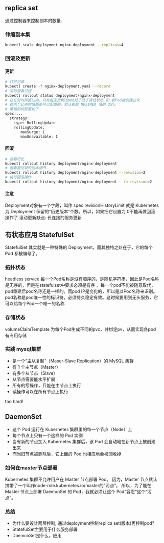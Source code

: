 ## replica set
通过控制器来控制副本的数量.

### 伸缩副本集
```bash
kubectl scale deployment nginx-deployment --replicas=4
```

### 回滚及更新
#### 更新
```bash
# 打开记录
kubectl create -f nginx-deployment.yaml --record
# 实时查看过程
kubectl rollout status deployment/nginx-deployment
# 在任何时间窗口内，只有指定比例的pod处于处于离线状态 和 新Pod被创建出来
# 这两个比例的值都是可以配置的，默认都是 DESIRED 值的 25%。
# 策略如何配置如下 
spec:...
  strategy: 
    type: RollingUpdate 
    rollingUpdate: 
       maxSurge: 1 
       maxUnavailable: 1
```

#### 回滚
```bash
# 查看历史
kubectl rollout history deployment/nginx-deployment
# 查看要回滚的版本细节
kubectl rollout history deployment/nginx-deployment --revision=2
# 执行回滚操作
kubectl rollout history deployment/nginx-deployment --to-revision=2
```

#### 注意
Deployment对象有一个字段，叫作 spec.revisionHistoryLimit
就是 Kubernetes 为 Deployment 保留的“历史版本”个数。所以，如果把它设置为 0不能再做回滚操作了
滚动更新缺点: 长连接的服务更新

## 有状态应用 StatefulSet
StatefulSet 其实就是一种特殊的 Deployment，而其独特之处在于，它的每个 Pod 都被编号了。
### 拓扑状态
headless service
每一个Pod名称是没有顺序的，是随机字符串，因此是Pod名称是无序的，但是在statefulset中要求必须是有序 ，每一个pod不能被随意取代，pod重建后pod名称还是一样的。而pod IP是变化的，所以是以Pod名称来识别。pod名称是pod唯一性的标识符，必须持久稳定有效。这时候要用到无头服务，它可以给每个Pod一个唯一的名称

### 存储状态
volumeClaimTemplate
为每个Pod生成不同的pvc，并绑定pv，从而实现各pod有专用存储

### 实践 mysql集群
- 是一个“主从复制”（Maser-Slave Replication）的 MySQL 集群
- 有 1 个主节点（Master）
- 有多个从节点（Slave）
- 从节点需要能水平扩展 
- 所有的写操作，只能在主节点上执行 
- 读操作可以在所有节点上执行

too hard!

## DaemonSet
- 这个 Pod 运行在 Kubernetes 集群里的每一个节点（Node）上 
- 每个节点上只有一个这样的 Pod 实例
- 当有新的节点加入 Kubernetes 集群后，该 Pod 会自动地在新节点上被创建出来
- 而当旧节点被删除后，它上面的 Pod 也相应地会被回收掉

### 如何在master节点部署
Kubernetes 集群不允许用户在 Master 节点部署 Pod。
因为，Master 节点默认携带了一个叫作node-role.kubernetes.io/master的“污点”。
所以，为了能在 Master 节点上部署 DaemonSet 的 Pod，我就必须让这个 Pod“容忍”这个“污点”。



### 总结

- 为什么要设计两层控制, 通过deployment控制replica set(版本)再控制pod?
- StatefulSet主要用于什么服务部署
- DaemonSet是什么，应用


